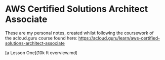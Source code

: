 # AWS Certified Solutions Architect Associate

These are my personal notes, created whilst following the coursework of the
acloud.guru course found here: https://acloud.guru/learn/aws-certified-solutions-architect-associate

[a Lesson One](10k ft overview.md)
